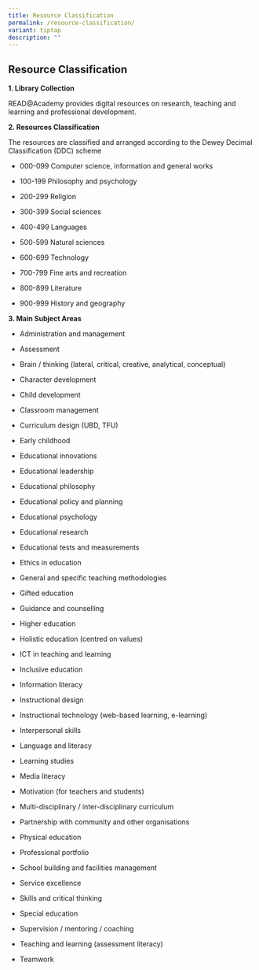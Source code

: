 ```yaml
---
title: Resource Classification
permalink: /resource-classification/
variant: tiptap
description: ""
---
```

<h2><strong>Resource Classification</strong></h2>
<p><strong>1. Library Collection</strong>
</p>
<p>READ@Academy provides digital resources on research, teaching and learning
and professional development.</p>
<p><strong>2. Resources Classification</strong>
</p>
<p>The resources are classified and arranged according to the Dewey Decimal
Classification (DDC) scheme</p>
<ul data-tight="true" class="tight">
<li>
<p>000-099 Computer science, information and general works</p>
</li>
<li>
<p>100-199 Philosophy and psychology</p>
</li>
<li>
<p>200-299 Religion</p>
</li>
<li>
<p>300-399 Social sciences</p>
</li>
<li>
<p>400-499 Languages</p>
</li>
<li>
<p>500-599 Natural sciences</p>
</li>
<li>
<p>600-699 Technology</p>
</li>
<li>
<p>700-799 Fine arts and recreation</p>
</li>
<li>
<p>800-899 Literature</p>
</li>
<li>
<p>900-999 History and geography</p>
</li>
</ul>
<p><strong>3. Main Subject Areas</strong>
</p>
<ul data-tight="true" class="tight">
<li>
<p>Administration and management</p>
</li>
<li>
<p>Assessment</p>
</li>
<li>
<p>Brain / thinking (lateral, critical, creative, analytical, conceptual)</p>
</li>
<li>
<p>Character development</p>
</li>
<li>
<p>Child development</p>
</li>
<li>
<p>Classroom management</p>
</li>
<li>
<p>Curriculum design (UBD, TFU)</p>
</li>
<li>
<p>Early childhood</p>
</li>
<li>
<p>Educational innovations</p>
</li>
<li>
<p>Educational leadership</p>
</li>
<li>
<p>Educational philosophy</p>
</li>
<li>
<p>Educational policy and planning</p>
</li>
<li>
<p>Educational psychology</p>
</li>
<li>
<p>Educational research</p>
</li>
<li>
<p>Educational tests and measurements</p>
</li>
<li>
<p>Ethics in education</p>
</li>
<li>
<p>General and specific teaching methodologies</p>
</li>
<li>
<p>Gifted education</p>
</li>
<li>
<p>Guidance and counselling</p>
</li>
<li>
<p>Higher education</p>
</li>
<li>
<p>Holistic education (centred on values)</p>
</li>
<li>
<p>ICT in teaching and learning</p>
</li>
<li>
<p>Inclusive education</p>
</li>
<li>
<p>Information literacy</p>
</li>
<li>
<p>Instructional design</p>
</li>
<li>
<p>Instructional technology (web-based learning, e-learning)</p>
</li>
<li>
<p>Interpersonal skills</p>
</li>
<li>
<p>Language and literacy</p>
</li>
<li>
<p>Learning studies</p>
</li>
<li>
<p>Media literacy</p>
</li>
<li>
<p>Motivation (for teachers and students)</p>
</li>
<li>
<p>Multi-disciplinary / inter-disciplinary curriculum</p>
</li>
<li>
<p>Partnership with community and other organisations</p>
</li>
<li>
<p>Physical education</p>
</li>
<li>
<p>Professional portfolio</p>
</li>
<li>
<p>School building and facilities management</p>
</li>
<li>
<p>Service excellence</p>
</li>
<li>
<p>Skills and critical thinking</p>
</li>
<li>
<p>Special education</p>
</li>
<li>
<p>Supervision / mentoring / coaching</p>
</li>
<li>
<p>Teaching and learning (assessment literacy)</p>
</li>
<li>
<p>Teamwork</p>
</li>
</ul>
<p></p>
